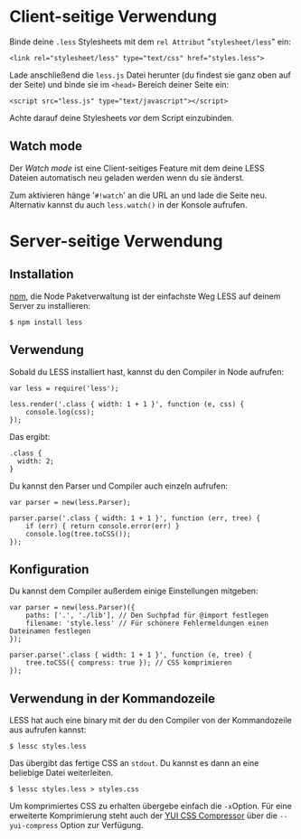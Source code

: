 Client-seitige Verwendung
=================

Binde deine `.less` Stylesheets mit dem `rel Attribut` "`stylesheet/less`" ein:

    <link rel="stylesheet/less" type="text/css" href="styles.less">

Lade anschließend die `less.js` Datei herunter (du findest sie ganz oben auf der Seite) und binde sie im `<head>` Bereich deiner Seite ein:

    <script src="less.js" type="text/javascript"></script>

Achte darauf deine Stylesheets *vor* dem Script einzubinden.

Watch mode
----------

Der *Watch mode* ist eine Client-seitiges Feature mit dem deine LESS Dateien automatisch neu geladen werden wenn du sie änderst.

Zum aktivieren hänge '`#!watch`' an die URL an und lade die Seite neu. Alternativ kannst du auch `less.watch()` in der Konsole aufrufen.

Server-seitige Verwendung
=================

Installation
------------

[npm](http://github.com/isaacs/npm), die Node Paketverwaltung ist der einfachste Weg LESS auf deinem Server zu installieren:

    $ npm install less

Verwendung
---

Sobald du LESS installiert hast, kannst du den Compiler in Node aufrufen:

    var less = require('less');
    
    less.render('.class { width: 1 + 1 }', function (e, css) {
        console.log(css);
    });

Das ergibt:

    .class {
      width: 2;
    }

Du kannst den Parser und Compiler auch einzeln aufrufen:

    var parser = new(less.Parser);

    parser.parse('.class { width: 1 + 1 }', function (err, tree) {
        if (err) { return console.error(err) }
        console.log(tree.toCSS());
    });

Konfiguration
-------------

Du kannst dem Compiler außerdem einige Einstellungen mitgeben:

    var parser = new(less.Parser)({
        paths: ['.', './lib'], // Den Suchpfad für @import festlegen
        filename: 'style.less' // Für schönere Fehlermeldungen einen Dateinamen festlegen
    });

    parser.parse('.class { width: 1 + 1 }', function (e, tree) {
        tree.toCSS({ compress: true }); // CSS komprimieren
    });

Verwendung in der Kommandozeile
------------------

LESS hat auch eine binary mit der du den Compiler von der Kommandozeile aus aufrufen kannst:

    $ lessc styles.less

Das übergibt das fertige CSS an `stdout`. Du kannst es dann an eine beliebige Datei weiterleiten.

    $ lessc styles.less > styles.css

Um komprimiertes CSS zu erhalten übergebe einfach die `-x`Option. Für eine erweiterte Komprimierung steht auch der [YUI CSS Compressor](http://developer.yahoo.com/yui/compressor/css.html) über die `--yui-compress` Option zur Verfügung.
